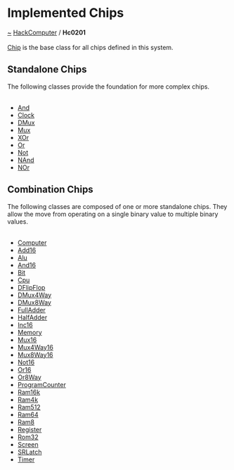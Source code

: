<a id="implemented-chips"></a>
<h1>Implemented Chips</h1>
<a id="a01581"></a>
<a href="https://github.com/CharlesCarley/HackComputer#~">~</a>
<a href="index.md#index">HackComputer</a>
<span class="inline-text">/</span>
<span class="bold-text"><b>Hc0201</b></span>
<br/>
<br/>
<a href="a01005.md#chip">Chip</a>
<span class="inline-text"> is the base class for all chips defined in this system.</span>
<a id="standalone-chips"></a>
<h2>Standalone Chips</h2>
<span class="inline-text">The following classes provide the foundation for more complex chips. </span>
<br/>
<br/>
<ul>
<li><a href="a00977.md#and">And</a>
</li>
<li><a href="a01009.md#clock">Clock</a>
</li>
<li><a href="a01033.md#dmux">DMux</a>
</li>
<li><a href="a01065.md#mux">Mux</a>
</li>
<li><a href="a01145.md#xor">XOr</a>
</li>
<li><a href="a01097.md#or">Or</a>
</li>
<li><a href="a01089.md#not">Not</a>
</li>
<li><a href="a01081.md#nand">NAnd</a>
</li>
<li><a href="a01085.md#nor">NOr</a>
</li>
</ul>
<a id="combination-chips"></a>
<h2>Combination Chips</h2>
<span class="inline-text">The following classes are composed of one or more standalone chips. They allow the move from operating on a single binary value to multiple binary values. </span>
<br/>
<br/>
<ul>
<li><a href="a01017.md#computer">Computer</a>
</li>
<li><a href="a00969.md#add16">Add16</a>
</li>
<li><a href="a00973.md#alu">Alu</a>
</li>
<li><a href="a00981.md#and16">And16</a>
</li>
<li><a href="a00985.md#bit">Bit</a>
</li>
<li><a href="a01021.md#cpu">Cpu</a>
</li>
<li><a href="a01029.md#dflipflop">DFlipFlop</a>
</li>
<li><a href="a01037.md#dmux4way">DMux4Way</a>
</li>
<li><a href="a01041.md#dmux8way">DMux8Way</a>
</li>
<li><a href="a01045.md#fulladder">FullAdder</a>
</li>
<li><a href="a01049.md#halfadder">HalfAdder</a>
</li>
<li><a href="a01057.md#inc16">Inc16</a>
</li>
<li><a href="a01061.md#memory">Memory</a>
</li>
<li><a href="a01069.md#mux16">Mux16</a>
</li>
<li><a href="a01073.md#mux4way16">Mux4Way16</a>
</li>
<li><a href="a01077.md#mux8way16">Mux8Way16</a>
</li>
<li><a href="a01093.md#not16">Not16</a>
</li>
<li><a href="a01101.md#or16">Or16</a>
</li>
<li><a href="a01105.md#or8way">Or8Way</a>
</li>
<li><a href="a01109.md#programcounter">ProgramCounter</a>
</li>
<li><a href="a00911.md#ram16k">Ram16k</a>
</li>
<li><a href="a01113.md#ram4k">Ram4k</a>
</li>
<li><a href="a01117.md#ram512">Ram512</a>
</li>
<li><a href="a01121.md#ram64">Ram64</a>
</li>
<li><a href="a01125.md#ram8">Ram8</a>
</li>
<li><a href="a01129.md#register">Register</a>
</li>
<li><a href="a01133.md#rom32">Rom32</a>
</li>
<li><a href="a00911.md#screen">Screen</a>
</li>
<li><a href="a01137.md#srlatch">SRLatch</a>
</li>
<li><a href="a01141.md#timer">Timer</a>
</li>
</ul>
</div>
</div>
</body>
</html>
